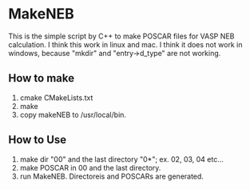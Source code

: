 # MakeNEB
This is the simple script by C++ to make POSCAR files for VASP NEB calculation.
I think this work in linux and mac.
I think it does not work in windows, because "mkdir" and "entry->d_type" are not working.


## How to make
1. cmake CMakeLists.txt
2. make
3. copy makeNEB to /usr/local/bin.

## How to Use
1. make dir "00" and the last directory "0*"; ex. 02, 03, 04 etc...
2. make POSCAR in 00 and the last directory.
3. run MakeNEB.
   Directoreis and POSCARs are generated.
   
